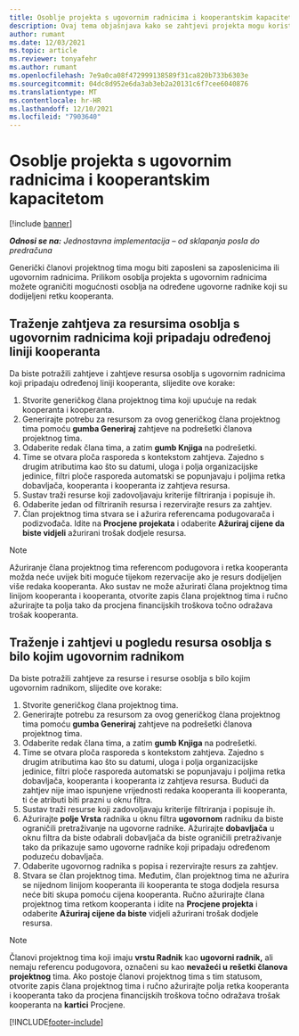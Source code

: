 ```yaml
---
title: Osoblje projekta s ugovornim radnicima i kooperantskim kapacitetom
description: Ovaj tema objašnjava kako se zahtjevi projekta mogu koristiti pomoću ugovornih radnika ili kooperantskih kapaciteta u Microsoftu Dynamics 365 Project Operations.
author: rumant
ms.date: 12/03/2021
ms.topic: article
ms.reviewer: tonyafehr
ms.author: rumant
ms.openlocfilehash: 7e9a0ca08f472999138589f31ca820b733b6303e
ms.sourcegitcommit: 04dc8d952e6da3ab3eb2a20131c6f7cee6040876
ms.translationtype: MT
ms.contentlocale: hr-HR
ms.lasthandoff: 12/10/2021
ms.locfileid: "7903640"
---
```

# <a name="staffing-a-project-with-contract-workers-and-subcontracted-capacity"></a>Osoblje projekta s ugovornim radnicima i kooperantskim kapacitetom

[!include [banner](../../includes/dataverse-preview.md)]

_**Odnosi se na:** Jednostavna implementacija – od sklapanja posla do predračuna_

Generički članovi projektnog tima mogu biti zaposleni sa zaposlenicima ili ugovornim radnicima. Prilikom osoblja projekta s ugovornim radnicima možete ograničiti mogućnosti osoblja na određene ugovorne radnike koji su dodijeljeni retku kooperanta. 

## <a name="search-for-staff-resource-requirements-with-contract-workers-that-belong-to-a-specific-subcontract-line"></a>Traženje zahtjeva za resursima osoblja s ugovornim radnicima koji pripadaju određenoj liniji kooperanta

Da biste potražili zahtjeve i zahtjeve resursa osoblja s ugovornim radnicima koji pripadaju određenoj liniji kooperanta, slijedite ove korake:

1. Stvorite generičkog člana projektnog tima koji upućuje na redak kooperanta i kooperanta.
2. Generirajte potrebu za resursom za ovog generičkog člana projektnog tima pomoću **gumba Generiraj** zahtjeve na podrešetki članova projektnog tima.
3. Odaberite redak člana tima, a zatim **gumb Knjiga** na podrešetki. 
4. Time se otvara ploča rasporeda s kontekstom zahtjeva. Zajedno s drugim atributima kao što su datumi, uloga i polja organizacijske jedinice, filtri ploče rasporeda automatski se popunjavaju i poljima retka dobavljača, kooperanta i kooperanta iz zahtjeva resursa.
5. Sustav traži resurse koji zadovoljavaju kriterije filtriranja i popisuje ih. 
6. Odaberite jedan od filtriranih resursa i rezervirajte resurs za zahtjev. 
7. Član projektnog tima stvara se i ažurira referencama podugovarača i podizvođača. Idite na **Procjene projekata** i odaberite **Ažuriraj cijene da biste vidjeli** ažurirani trošak dodjele resursa. 

> [!NOTE]
> Ažuriranje člana projektnog tima referencom podugovora i retka kooperanta možda neće uvijek biti moguće tijekom rezervacije ako je resurs dodijeljen više redaka kooperanta. Ako sustav ne može ažurirati člana projektnog tima linijom kooperanta i kooperanta, otvorite zapis člana projektnog tima i ručno ažurirajte ta polja tako da procjena financijskih troškova točno odražava trošak kooperanta.

## <a name="search-for-and-staff-resource-requirements-with-any-contract-worker"></a>Traženje i zahtjevi u pogledu resursa osoblja s bilo kojim ugovornim radnikom

Da biste potražili zahtjeve za resurse i resurse osoblja s bilo kojim ugovornim radnikom, slijedite ove korake:

1. Stvorite generičkog člana projektnog tima.
2. Generirajte potrebu za resursom za ovog generičkog člana projektnog tima pomoću **gumba Generiraj** zahtjeve na podrešetki članova projektnog tima.
3. Odaberite redak člana tima, a zatim **gumb Knjiga** na podrešetki. 
4. Time se otvara ploča rasporeda s kontekstom zahtjeva. Zajedno s drugim atributima kao što su datumi, uloga i polja organizacijske jedinice, filtri ploče rasporeda automatski se popunjavaju i poljima retka dobavljača, kooperanta i kooperanta iz zahtjeva resursa. Budući da zahtjev nije imao ispunjene vrijednosti redaka kooperanta ili kooperanta, ti će atributi biti prazni u oknu filtra.
5. Sustav traži resurse koji zadovoljavaju kriterije filtriranja i popisuje ih.
6. Ažurirajte **polje Vrsta** radnika u oknu filtra **ugovornom** radniku da biste ograničili pretraživanje na ugovorne radnike. Ažurirajte **dobavljača** u oknu filtra da biste odabrali dobavljača da biste ograničili pretraživanje tako da prikazuje samo ugovorne radnike koji pripadaju određenom poduzeću dobavljača.
7. Odaberite ugovornog radnika s popisa i rezervirajte resurs za zahtjev.
8. Stvara se član projektnog tima. Međutim, član projektnog tima ne ažurira se nijednom linijom kooperanta ili kooperanta te stoga dodjela resursa neće biti skupa pomoću cijena kooperanta. Ručno ažurirajte člana projektnog tima retkom kooperanta i idite na **Procjene projekta** i odaberite **Ažuriraj cijene da biste** vidjeli ažurirani trošak dodjele resursa.

> [!NOTE]
> Članovi projektnog tima koji imaju **vrstu Radnik** kao **ugovorni radnik,** ali nemaju referencu podugovora, označeni su kao **nevažeći u** **rešetki članova projektnog** tima. Ako postoje članovi projektnog tima s tim statusom, otvorite zapis člana projektnog tima i ručno ažurirajte polja retka kooperanta i kooperanta tako da procjena financijskih troškova točno odražava trošak kooperanta na **kartici** Procjene. 


[!INCLUDE[footer-include](../../includes/footer-banner.md)]
